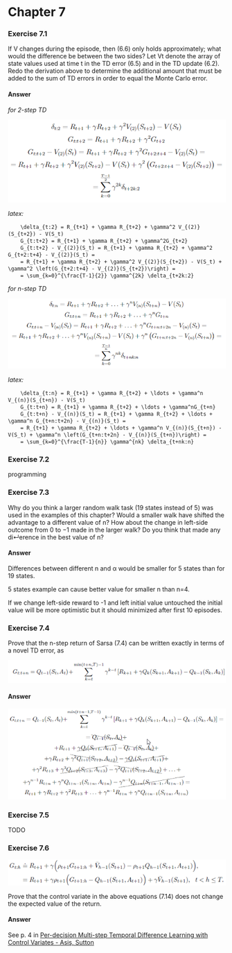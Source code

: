 # Chapter 7

### Exercise 7.1

If V changes during the episode, then (6.6) only holds approximately; what would the difference be between the two sides? 
Let Vt denote the array of state values used at time t in the TD error (6.5) and in the TD update (6.2). 
Redo the derivation above to determine the additional amount that must be added to the sum of TD errors in order to equal the Monte Carlo error.

#### Answer

_for 2-step TD_

![answer 7.1 (case 2-step TD)](assets/answer-007_01_01.png)

_latex:_

```
    \delta_{t:2} = R_{t+1} + \gamma R_{t+2} + \gamma^2 V_{(2)}(S_{t+2}) - V(S_t)
    G_{t:t+2} = R_{t+1} + \gamma R_{t+2} + \gamma^2G_{t+2}
    G_{t:t+2} - V_{(2)}(S_t) = R_{t+1} + \gamma R_{t+2} + \gamma^2 G_{t+2:t+4} - V_{(2)}(S_t) =
    = R_{t+1} + \gamma R_{t+2} + \gamma^2 V_{(2)}(S_{t+2}) - V(S_t) + \gamma^2 \left(G_{t+2:t+4} - V_{(2)}(S_{t+2})\right) = 
    = \sum_{k=0}^{\frac{T-1}{2}} \gamma^{2k} \delta_{t+2k:2}
```

_for n-step TD_

![answer 7.1 (case n-step TD)](assets/answer-007_01_02.png)

_latex:_

```
    \delta_{t:n} = R_{t+1} + \gamma R_{t+2} + \ldots + \gamma^n V_{(n)}(S_{t+n}) - V(S_t)
    G_{t:t+n} = R_{t+1} + \gamma R_{t+2} + \ldots + \gamma^nG_{t+n}
    G_{t:t+n} - V_{(n)}(S_t) = R_{t+1} + \gamma R_{t+2} + \ldots + \gamma^n G_{t+n:t+2n} - V_{(n)}(S_t) =
    = R_{t+1} + \gamma R_{t+2} + \ldots + \gamma^n V_{(n)}(S_{t+n}) - V(S_t) + \gamma^n \left(G_{t+n:t+2n} - V_{(n)}(S_{t+n})\right) = 
    = \sum_{k=0}^{\frac{T-1}{n}} \gamma^{nk} \delta_{t+nk:n}
```    

### Exercise 7.2

programming

### Exercise 7.3

Why do you think a larger random walk task (19 states instead of 5) was
used in the examples of this chapter? Would a smaller walk have shifted the advantage
to a different value of n? How about the change in left-side outcome from 0 to −1 made
in the larger walk? Do you think that made any di↵erence in the best value of n?

#### Answer 

Differences between different n and α would be smaller for 5 states than for 19 states.

5 states example can cause better value for smaller n than n=4.

If we change left-side reward to -1 and left initial value untouched the initial value will be more optimistic but it should minimized after first 10 episodes.

### Exercise 7.4
Prove that the n-step return of Sarsa (7.4) can be written exactly in terms
of a novel TD error, as

![exercise 7.4](assets/answer-007_04_01.png)

#### Answer

![answer 7.4](assets/answer-007_04_02.png)

### Exercise 7.5

TODO

### Exercise 7.6

![equation 7.14](assets/answer-007_06_01.png)

Prove that the control variate in the above equations (7.14) does not change the
expected value of the return.

#### Answer

See p. 4 in [Per-decision Multi-step Temporal Difference Learning with Control Variates - Asis, Sutton](https://arxiv.org/pdf/1807.01830.pdf)
